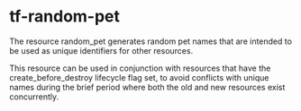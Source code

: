 # tf-random-pet

The resource random_pet generates random pet names that are intended to be used as unique identifiers for other resources.

This resource can be used in conjunction with resources that have the create_before_destroy lifecycle flag set, to avoid conflicts with unique names during the brief period where both the old and new resources exist concurrently.
